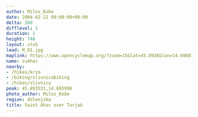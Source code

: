 ```yaml
---
author: Milos_Kobe
date: 2004-02-22 00:00:00+00:00
delta: 260
difflevel: 1
duration: 1
height: 748
layout: stub
lead: M_01.jpg
maplink: https://www.opencyclemap.org/?zoom=15&lat=45.8936&lon=14.60601&layers=B0000
name: svAhac
nearby:
- /hikes/krim
- /biking/slivnicabiking
- /hikes/slivnica
peak: 45.893531,14.605998
photo_author: Milos_Kobe
region: dolenjska
title: Saint Ahac over Turjak
---
```

